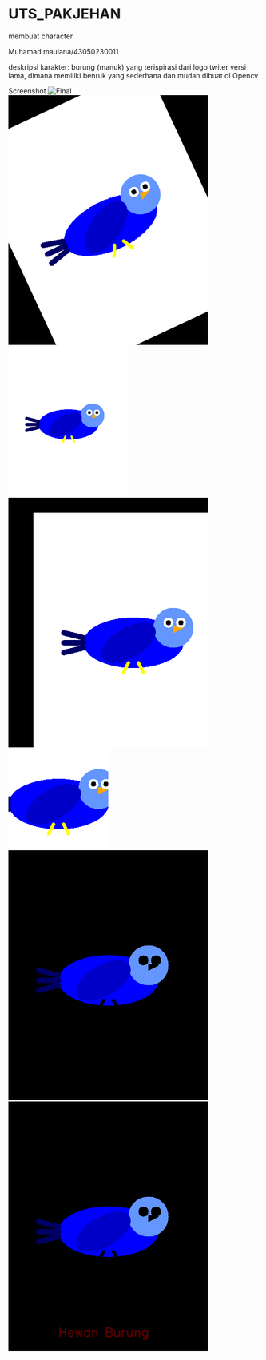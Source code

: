 # UTS_PAKJEHAN
membuat character 

Muhamad maulana/43050230011

deskripsi karakter:
burung (manuk) yang terispirasi dari logo twiter versi lama, dimana memiliki benruk yang sederhana dan mudah dibuat di Opencv 

 Screenshot
![Final](output/karakter.png)
![Final](output/rotate.png)
![Final](output/resize.png)
![Final](output/translate.png)
![Final](output/crop.png)
![Final](output/bitwise.png)
![Final](output/final.png)